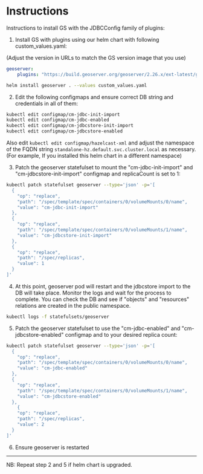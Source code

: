 # Instructions 

Instructions to install GS with the JDBCConfig family of plugins:

1. Install GS with plugins using our helm chart with following custom_values.yaml:

(Adjust the version in URLs to match the GS version image that you use)

```yaml
geoserver:
    plugins: "https://build.geoserver.org/geoserver/2.26.x/ext-latest/geoserver-2.26-SNAPSHOT-wps-plugin.zip https://build.geoserver.org/geoserver/2.26.x/ext-latest/geoserver-2.26-SNAPSHOT-wps-cluster-hazelcast-plugin.zip https://build.geoserver.org/geoserver/2.26.x/community-latest/geoserver-2.26-SNAPSHOT-jdbcconfig-plugin.zip https://build.geoserver.org/geoserver/2.26.x/community-latest/geoserver-2.26-SNAPSHOT-jdbcstore-plugin.zip https://build.geoserver.org/geoserver/2.26.x/community-latest/geoserver-2.26-SNAPSHOT-hz-cluster-plugin.zip"
```

```sh
helm install geoserver . --values custom_values.yaml
```

2. Edit the following configmaps and ensure correct DB string and credentials in all of them:

```sh
kubectl edit configmap/cm-jdbc-init-import
kubectl edit configmap/cm-jdbc-enabled
kubectl edit configmap/cm-jdbcstore-init-import
kubectl edit configmap/cm-jdbcstore-enabled
```

Also edit `kubectl edit configmap/hazelcast-xml` and adjust the namespace of the FQDN string `standalone-hz.default.svc.cluster.local` as necessary. (For example, If you installed this helm chart in a different namespace)

3. Patch the geoserver statefulset to mount the "cm-jdbc-init-import" and "cm-jdbcstore-init-import" configmap and replicaCount is set to 1:

```sh
kubectl patch statefulset geoserver --type='json' -p='[
  {
    "op": "replace",
    "path": "/spec/template/spec/containers/0/volumeMounts/0/name",
    "value": "cm-jdbc-init-import"
  },
  {
    "op": "replace",
    "path": "/spec/template/spec/containers/0/volumeMounts/1/name",
    "value": "cm-jdbcstore-init-import"
  },
  {
    "op": "replace",
    "path": "/spec/replicas",
    "value": 1
  }
]'
```

4. At this point, geoserver pod will restart and the jdbcstore import to the DB will take place. Monitor the logs and wait for the process to complete. You can check the DB and see if "objects" and "resources" relations are created in the public namespace.

```sh
kubectl logs -f statefulsets/geoserver
```

5. Patch the geoserver statefulset to use the "cm-jdbc-enabled" and "cm-jdbcstore-enabled" configmap and to your desired replica count:

```sh
kubectl patch statefulset geoserver --type='json' -p='[
  {
    "op": "replace",
    "path": "/spec/template/spec/containers/0/volumeMounts/0/name",
    "value": "cm-jdbc-enabled"
  },
  {
    "op": "replace",
    "path": "/spec/template/spec/containers/0/volumeMounts/1/name",
    "value": "cm-jdbcstore-enabled"
  },
    {
    "op": "replace",
    "path": "/spec/replicas",
    "value": 2
  }
]'
```

6. Ensure geoserver is restarted

---

NB: Repeat step 2 and 5 if helm chart is upgraded.